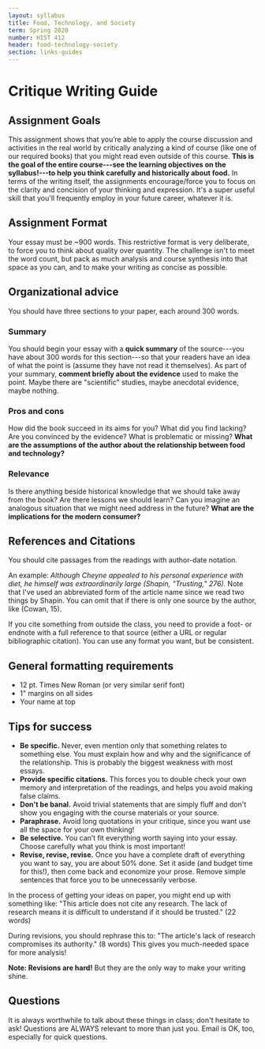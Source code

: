 ```yaml
---
layout: syllabus
title: Food, Technology, and Society
term: Spring 2020
number: HIST 412
header: food-technology-society
section: links-guides
---
```


# Critique Writing Guide

## Assignment Goals
This assignment shows that you’re able to apply the course discussion and activities in the real world by critically analyzing a kind of course (like one of our required books) that you might read even outside of this course. **This is the goal of the entire course---see the learning objectives on the syllabus!---to help you think carefully and historically about food.** In terms of the writing itself, the assignments encourage/force you to focus on the clarity and concision of your thinking and expression. It's a super useful skill that you'll frequently employ in your future career, whatever it is.


## Assignment Format
Your essay must be ~900 words. This restrictive format is very deliberate, to force you to think about quality over quantity. The challenge isn't to meet the word count, but pack as much analysis and course synthesis into that space as you can, and to make your writing as concise as possible.


## Organizational advice
You should have three sections to your paper, each around 300 words.

### Summary
You should begin your essay with a **quick summary** of the source---you have about 300 words for this section---so that your readers have an idea of what the point is (assume they have not read it themselves). As part of your summary, **comment briefly about the evidence** used to make the point. Maybe there are "scientific" studies, maybe anecdotal evidence, maybe nothing.

### Pros and cons
How did the book succeed in its aims for you? What did you find lacking?
Are you convinced by the evidence? What is problematic or missing? **What are the assumptions of the author about the relationship between food and technology?**

### Relevance
Is there anything beside historical knowledge that we should take away from the book? Are there lessons we should learn? Can you imagine an analogous situation that we might need address in the future? **What are the implications for the modern consumer?**


## References and Citations
You should cite passages from the readings with author-date notation.

An example: _Although Cheyne appealed to his personal experience with diet, he himself was extraordinarily large (Shapin, "Trusting," 276)._ Note that I've used an abbreviated form of the article name since we read two things by Shapin. You can omit that if there is only one source by the author, like (Cowan, 15).

If you cite something from outside the class, you need to provide a foot- or endnote with a full reference to that source (either a URL or regular bibliographic citation). You can use any format you want, but be consistent.


## General formatting requirements
- 12 pt. Times New Roman (or very similar serif font)
- 1" margins on all sides
- Your name at top


## Tips for success
 - **Be specific.** Never, even mention only that something relates to something else. You must explain how and why and the significance of the relationship. This is probably the biggest weakness with most essays.
 - **Provide specific citations.** This forces you to double check your own memory and interpretation of the readings, and helps you avoid making false claims.
 - **Don't be banal.** Avoid trivial statements that are simply fluff and don't show you engaging with the course materials or your source.
 - **Paraphrase.** Avoid long quotations in your critique, since you want use all the space for your own thinking!
 - **Be selective.** You can’t fit everything worth saying into your essay. Choose carefully what you think is most important!
 - **Revise, revise, revise.** Once you have a complete draft of everything you want to say, you are about 50% done. Set it aside (and budget time for this!), then come back and economize your prose. Remove simple sentences that force you to be unnecessarily verbose.

 In the process of getting your ideas on paper, you might end up with something like: "This article does not cite any research. The lack of research means it is difficult to understand if it should be trusted." (22 words)

 During revisions, you should rephrase this to: "The article's lack of research compromises its authority." (8 words) This gives you much-needed space for more analysis!

**Note: Revisions are hard!** But they are the only way to make your writing shine.


## Questions
It is always worthwhile to talk about these things in class; don't hesitate to ask! Questions are ALWAYS relevant to more than just you. Email is OK, too, especially for quick questions.
